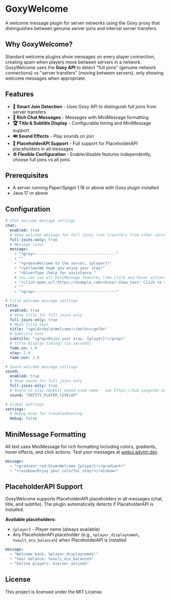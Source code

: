 # GoxyWelcome

A welcome message plugin for server networks using the Goxy proxy that distinguishes between genuine server joins and internal server transfers.

## Why GoxyWelcome?

Standard welcome plugins show messages on every player connection, creating spam when players move between servers in a network. GoxyWelcome uses the **Goxy API** to detect "full joins" (genuine network connections) vs "server transfers" (moving between servers), only showing welcome messages when appropriate.

## Features

- **🎯 Smart Join Detection** - Uses Goxy API to distinguish full joins from server transfers
- **💬 Rich Chat Messages** - Messages with MiniMessage formatting
- **🏆 Title & Subtitle Display** - Configurable timing and MiniMessage support
- **🔊 Sound Effects** - Play sounds on join
- **📝 PlaceholderAPI Support** - Full support for PlaceholderAPI placeholders in all messages
- **⚙️ Flexible Configuration** - Enable/disable features independently, choose full joins vs all joins

## Prerequisites

- A server running Paper/Spigot 1.18 or above with Goxy plugin installed
- Java 17 or above

## Configuration

```yaml
# Chat welcome message settings
chat:
  enabled: true
  # Show welcome message for full joins (not transfers from other servers)
  full-joins-only: true
  # Message lines
  message:
    - "<gray>------------------------------------"
    - ""
    - "<green>Welcome to the server, {player}!"
    - "<yellow>We hope you enjoy your stay!"
    - "<blue>Type /help for assistance."
    # You can use all MiniMessage features like click and hover actions
    - "<click:open_url:https://example.com><hover:show_text:'Click to visit our website'>Visit our website!</hover></click>"
    - ""
    - "<gray>------------------------------------"

# Title welcome message settings
title:
  enabled: true
  # Show title for full joins only
  full-joins-only: true
  # Main title text
  title: "<gold><bold>Welcome!</bold></gold>"
  # Subtitle text
  subtitle: "<gray>Enjoy your stay, {player}!</gray>"
  # Title display timings (in seconds)
  fade-in: 1.0
  stay: 2.0
  fade-out: 1.0

# Sound welcome message settings
sound:
  enabled: true
  # Show sound for full joins only
  full-joins-only: true
  # Sound to play (Bukkit Sound enum name - see https://hub.spigotmc.org/javadocs/bukkit/org/bukkit/Sound.html)
  sound: "ENTITY_PLAYER_LEVELUP"

# Global settings
settings:
  # Debug mode for troubleshooting
  debug: false
```

## MiniMessage Formatting

All text uses MiniMessage for rich formatting including colors, gradients, hover effects, and click actions. Test your messages at [webui.advntr.dev](https://webui.advntr.dev).

```yaml
message:
  - "<gradient:red:blue>Welcome {player}!</gradient>"
  - "<rainbow>Enjoy your colorful stay!</rainbow>"
```

## PlaceholderAPI Support

GoxyWelcome supports PlaceholderAPI placeholders in all messages (chat, title, and subtitle). The plugin automatically detects if PlaceholderAPI is installed.

**Available placeholders:**

- `{player}` - Player name (always available)
- Any PlaceholderAPI placeholder (e.g., `%player_displayname%`, `%vault_eco_balance%`) when PlaceholderAPI is installed

```yaml
message:
  - "Welcome back, %player_displayname%!"
  - "Your balance: %vault_eco_balance%"
  - "Online players: %server_online%"
```

## License

This project is licensed under the MIT License.
